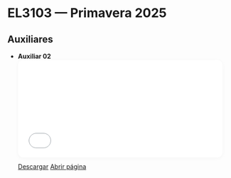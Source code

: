 
# EL3103 — Primavera 2025

## Auxiliares

<div class="grid cards" markdown>

-   **Auxiliar 02**
		<div style="display:flex; gap:.75rem; align-items:flex-start; flex-wrap:wrap;">
			<embed src="EL3103_02.pdf#view=FitH" type="application/pdf"
						 style="width:100%; max-width:460px; height:220px; border:1px solid var(--md-default-fg-color--lighter); border-radius:12px; box-shadow:0 2px 10px rgba(0,0,0,.04);">
			<p markdown="1" style="margin:0; min-width:180px;">
				<a class="md-button" href="EL3103_02.pdf">Descargar</a>
				<a class="md-button" href="index.md">Abrir página</a>
			</p>
		</div>

</div>

